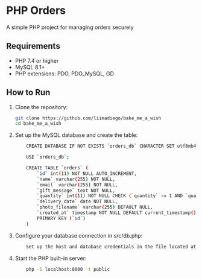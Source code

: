 # PHP Orders

A simple PHP project for managing orders securely

## Requirements

- PHP 7.4 or higher
- MySQL 8.1+
- PHP extensions: PDO, PDO_MySQL, GD

## How to Run

1. Clone the repository:
   ```bash
   git clone https://github.com/liimadiego/bake_me_a_wish
   cd bake_me_a_wish
   ```

2. Set up the MySQL database and create the table:
    ```bash
        CREATE DATABASE IF NOT EXISTS `orders_db` CHARACTER SET utf8mb4 COLLATE utf8mb4_unicode_ci;

        USE `orders_db`;

        CREATE TABLE `orders` (
            `id` int(11) NOT NULL AUTO_INCREMENT,
            `name` varchar(255) NOT NULL,
            `email` varchar(255) NOT NULL,
            `gift_message` text NOT NULL,
            `quantity` int(11) NOT NULL CHECK (`quantity` >= 1 AND `quantity` <= 50),
            `delivery_date` date NOT NULL,
            `photo_filename` varchar(255) DEFAULT NULL,
            `created_at` timestamp NOT NULL DEFAULT current_timestamp(),
            PRIMARY KEY (`id`)
        )
    ```

3. Configure your database connection in src/db.php:
    ```bash
        Set up the host and database credentials in the file located at src/db.php
    ```

4. Start the PHP built-in server:
    ```bash
        php -S localhost:8000 -t public
    ```